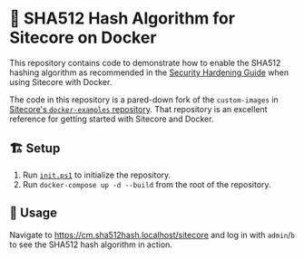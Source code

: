 # 🔐 SHA512 Hash Algorithm for Sitecore on Docker

This repository contains code to demonstrate how to enable the SHA512 hashing
algorithm as recommended in the [Security Hardening Guide][1] when using
Sitecore with Docker.

The code in this repository is a pared-down fork of the `custom-images` in
[Sitecore's `docker-examples` repository][2]. That repository is an excellent
reference for getting started with Sitecore and Docker.

## 🏗️ Setup

1. Run [`init.ps1`][3] to initialize the repository.
2. Run `docker-compose up -d --build` from the root of the repository.

## 🚀 Usage

Navigate to <https://cm.sha512hash.localhost/sitecore> and log in with
`admin`/`b` to see the SHA512 hash algorithm in action.

[1]: https://doc.sitecore.com/en/developers/101/platform-administration-and-architecture/change-the-hash-algorithm-for-password-encryption.html
[2]: https://github.com/Sitecore/docker-examples/tree/master
[3]: init.ps1
